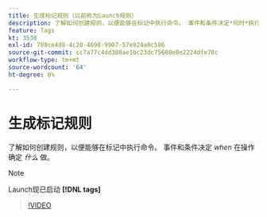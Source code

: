 ```yaml
---
title: 生成标记规则（以前称为Launch规则）
description: 了解如何创建规则，以便能够在标记中执行命令。 事件和条件决定*何时*执行操作，而操作决定*要执行什么*。
feature: Tags
kt: 3530
exl-id: 789ce4d8-4c20-4690-9907-57e924a0c586
source-git-commit: cc7a77c4dd380ae1bc23dc75608e8e2224dfe78c
workflow-type: tm+mt
source-wordcount: '64'
ht-degree: 0%

---
```


# 生成标记规则

了解如何创建规则，以便能够在标记中执行命令。 事件和条件决定 *when* 在操作确定 *什么* 做。

>[!NOTE]
>
> Launch现已启动 **[!DNL tags]**

>[!VIDEO](https://video.tv.adobe.com/v/28730/?quality=12&learn=on)
